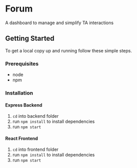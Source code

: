 # Forum
A dashboard to manage and simplify TA interactions

<!-- GETTING STARTED -->
## Getting Started

To get a local copy up and running follow these simple steps.

### Prerequisites

* node
* npm

### Installation
#### Express Backend

1. `cd` into backend folder
2. run `npm install` to install dependencies
3. run `npm start`

#### React Frontend

1. `cd` into frontend folder
2. run `npm install` to install dependencies
3. run `npm start`
